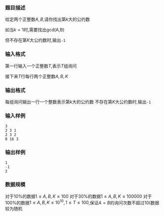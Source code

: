 ### 题目描述
给定两个正整数$A,B$,请你找出第$k$大的公约数

如当$k=1$时,需要找出$\text{gcd(A,B)}$

但不存在第$K$大公约数时,输出`-1`
### 输入格式
第一行输入一个正整数$T$,表示$T$组询问

接下来$T$行每行两个正整数$A,B,K$
### 输出格式
每组询问输出一行一个整数表示第$k$大的公约数
不存在第$K$大公约数时,输出`-1`
### 输入样例
```
3
2 3 1
2 3 2
8 16 3
```
### 输出样例
```
1
-1
2
```
### 数据规模
对于$10\%$的数据$1 \leq A,B,K \leq 100$
对于$30\%$的数据$1 \leq A,B,K \leq 100000$
对于$100\%$的数据$1 \leq A,B,K \leq 10^{10},1 \leq T \leq 100$,保证$A = B$的询问次数不超过$10$(数据较为随机